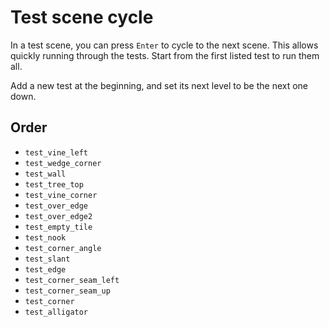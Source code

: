 # Test scene cycle

In a test scene, you can press `Enter` to cycle to the next scene. This allows
quickly running through the tests. Start from the first listed test to run them
all.

Add a new test at the beginning, and set its next level to be the next one down.

## Order
- `test_vine_left`
- `test_wedge_corner`
- `test_wall`
- `test_tree_top`
- `test_vine_corner`
- `test_over_edge`
- `test_over_edge2`
- `test_empty_tile`
- `test_nook`
- `test_corner_angle`
- `test_slant`
- `test_edge`
- `test_corner_seam_left`
- `test_corner_seam_up`
- `test_corner`
- `test_alligator`
